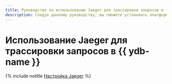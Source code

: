 ```yaml
---
title: Руководство по использованию Jaeger для трассировки запросов в {{ ydb-name }}
description: Следуя данному руководству, вы сможете установить платформу Jaeger в кластер {{ managed-k8s-name }} и настроить ее для работы с {{ ydb-full-name }}.
---
```


# Использование Jaeger для трассировки запросов в {{ ydb-name }}

{% include notitle [Настройка Jaeger](../../../_tutorials/containers/jaeger-over-ydb.md) %}
